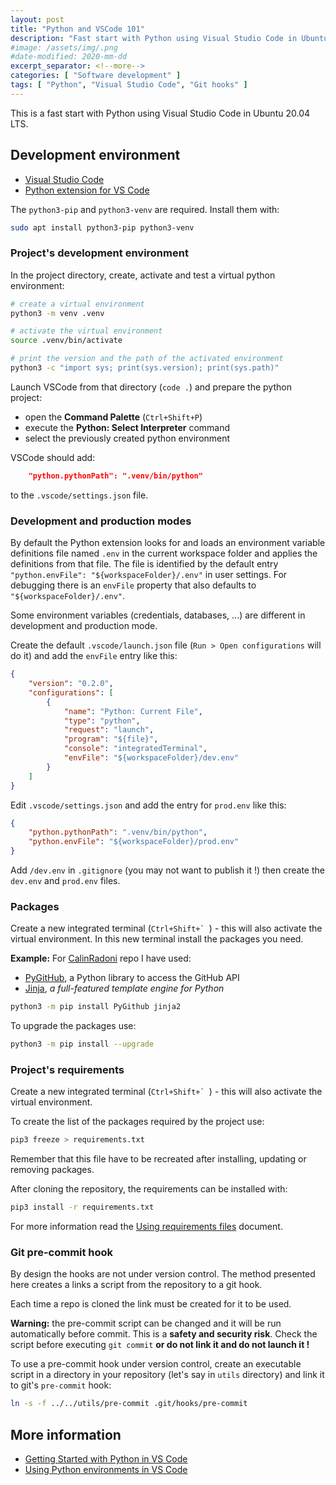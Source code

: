 ```yaml
---
layout: post
title: "Python and VSCode 101"
description: "Fast start with Python using Visual Studio Code in Ubuntu 20.04 LTS"
#image: /assets/img/.png
#date-modified: 2020-mm-dd
excerpt_separator: <!--more-->
categories: [ "Software development" ]
tags: [ "Python", "Visual Studio Code", "Git hooks" ]
---
```


This is a fast start with Python using Visual Studio Code in Ubuntu 20.04 LTS.<!--more-->

## Development environment

- [Visual Studio Code](https://code.visualstudio.com/)
- [Python extension for VS Code](https://marketplace.visualstudio.com/items?itemName=ms-python.python)

The `python3-pip` and `python3-venv` are required. Install them with:

```sh
sudo apt install python3-pip python3-venv
```

### Project's development environment

In the project directory, create, activate and test a virtual python environment:

```sh
# create a virtual environment
python3 -m venv .venv

# activate the virtual environment
source .venv/bin/activate

# print the version and the path of the activated environment
python3 -c "import sys; print(sys.version); print(sys.path)"
```

Launch VSCode from that directory (`code .`) and prepare the python project:

- open the **Command Palette** (`Ctrl+Shift+P`)
- execute the **Python: Select Interpreter** command
- select the previously created python environment

VSCode should add:

```json
    "python.pythonPath": ".venv/bin/python"
```

to the `.vscode/settings.json` file.

### Development and production modes

By default the Python extension looks for and loads an environment variable definitions file named `.env` in the current workspace folder and applies the definitions from that file.
The file is identified by the default entry `"python.envFile": "${workspaceFolder}/.env"` in user settings.
For debugging there is an `envFile` property that also defaults to `"${workspaceFolder}/.env"`.

Some environment variables (credentials, databases, ...) are different in development and production mode.

Create the default `.vscode/launch.json` file (`Run > Open configurations` will do it) and add the `envFile` entry like this:

```json
{
    "version": "0.2.0",
    "configurations": [
        {
            "name": "Python: Current File",
            "type": "python",
            "request": "launch",
            "program": "${file}",
            "console": "integratedTerminal",
            "envFile": "${workspaceFolder}/dev.env"
        }
    ]
}
```

Edit `.vscode/settings.json` and add the entry for `prod.env` like this:

```json
{
    "python.pythonPath": ".venv/bin/python",
    "python.envFile": "${workspaceFolder}/prod.env"
}
```

Add `/dev.env` in `.gitignore` (you may not want to publish it !) then create the `dev.env` and `prod.env` files.

### Packages

Create a new integrated terminal (``Ctrl+Shift+` ``) - this will also activate the virtual environment.
In this new terminal install the packages you need.

**Example:** For [CalinRadoni](https://github.com/CalinRadoni/CalinRadoni) repo I have used:

- [PyGitHub](https://github.com/PyGithub/PyGithub), a Python library to access the GitHub API
- [Jinja](https://palletsprojects.com/p/jinja/), *a full-featured template engine for Python*

```sh
python3 -m pip install PyGithub jinja2
```

To upgrade the packages use:

```sh
python3 -m pip install --upgrade
```

### Project's requirements

Create a new integrated terminal (``Ctrl+Shift+` ``) - this will also activate the virtual environment.

To create the list of the packages required by the project use:

```sh
pip3 freeze > requirements.txt
```

Remember that this file have to be recreated after installing, updating or removing packages.

After cloning the repository, the requirements can be installed with:

```sh
pip3 install -r requirements.txt
```

For more information read the [Using requirements files](https://packaging.python.org/guides/installing-using-pip-and-virtual-environments/#using-requirements-files) document.

### Git pre-commit hook

By design the hooks are not under version control. The method presented here creates a links a script from the
repository to a git hook.

Each time a repo is cloned the link must be created for it to be used.

**Warning:** the pre-commit script can be changed and it will be run automatically before commit.
This is a **safety and security risk**. Check the script before executing `git commit` **or do not link
it and do not launch it !**

To use a pre-commit hook under version control, create an executable script in a directory in your repository
(let's say in `utils` directory) and link it to git's `pre-commit` hook:

```sh
ln -s -f ../../utils/pre-commit .git/hooks/pre-commit
```

## More information

- [Getting Started with Python in VS Code](https://code.visualstudio.com/docs/python/python-tutorial)
- [Using Python environments in VS Code](https://code.visualstudio.com/docs/python/environments)
